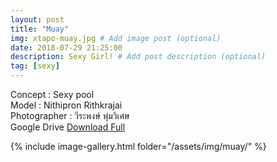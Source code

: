 ```yaml
---
layout: post
title: "Muay"
img: xtapo-muay.jpg # Add image post (optional)
date: 2018-07-29 21:25:00
description: Sexy Girl! # Add post description (optional)
tag: [sexy]
---
```

Concept : Sexy pool  
Model : Nithipron Rithkrajai  
Photographer : วีระพงษ์ พุ่มวิเศษ  
Google Drive [Download Full](http://gestyy.com/e0BQjV)                 

{% include image-gallery.html folder="/assets/img/muay/" %}

